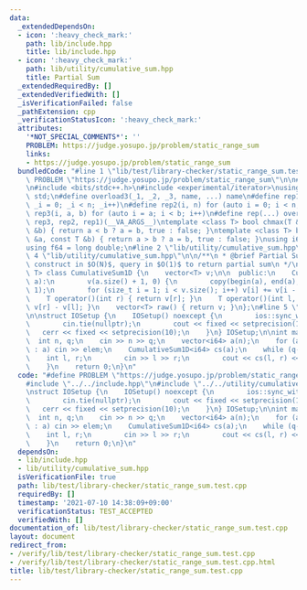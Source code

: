 ```yaml
---
data:
  _extendedDependsOn:
  - icon: ':heavy_check_mark:'
    path: lib/include.hpp
    title: lib/include.hpp
  - icon: ':heavy_check_mark:'
    path: lib/utility/cumulative_sum.hpp
    title: Partial Sum
  _extendedRequiredBy: []
  _extendedVerifiedWith: []
  _isVerificationFailed: false
  _pathExtension: cpp
  _verificationStatusIcon: ':heavy_check_mark:'
  attributes:
    '*NOT_SPECIAL_COMMENTS*': ''
    PROBLEM: https://judge.yosupo.jp/problem/static_range_sum
    links:
    - https://judge.yosupo.jp/problem/static_range_sum
  bundledCode: "#line 1 \"lib/test/library-checker/static_range_sum.test.cpp\"\n#define\
    \ PROBLEM \"https://judge.yosupo.jp/problem/static_range_sum\"\n\n#line 2 \"lib/include.hpp\"\
    \n#include <bits/stdc++.h>\n#include <experimental/iterator>\nusing namespace\
    \ std;\n#define overload3(_1, _2, _3, name, ...) name\n#define rep1(n) for (auto\
    \ _i = 0; _i < n; _i++)\n#define rep2(i, n) for (auto i = 0; i < n; i++)\n#define\
    \ rep3(i, a, b) for (auto i = a; i < b; i++)\n#define rep(...) overload3(__VA_ARGS__,\
    \ rep3, rep2, rep1)(__VA_ARGS__)\ntemplate <class T> bool chmax(T &a, const T\
    \ &b) { return a < b ? a = b, true : false; }\ntemplate <class T> bool chmin(T\
    \ &a, const T &b) { return a > b ? a = b, true : false; }\nusing i64 = long long;\n\
    using f64 = long double;\n#line 2 \"lib/utility/cumulative_sum.hpp\"\n\n#line\
    \ 4 \"lib/utility/cumulative_sum.hpp\"\n\n/**\n * @brief Partial Sum\n * @note\
    \ construct in $O(N)$, query in $O(1)$ to return partial sum\n */\n\ntemplate<class\
    \ T> class CumulativeSum1D {\n    vector<T> v;\n\n  public:\n    CumulativeSum1D(vector<T>\
    \ a):\n        v(a.size() + 1, 0) {\n        copy(begin(a), end(a), begin(v) +\
    \ 1);\n        for (size_t i = 1; i < v.size(); i++) v[i] += v[i - 1];\n    }\n\
    \    T operator()(int r) { return v[r]; }\n    T operator()(int l, int r) { return\
    \ v[r] - v[l]; }\n    vector<T> raw() { return v; }\n};\n#line 5 \"lib/test/library-checker/static_range_sum.test.cpp\"\
    \n\nstruct IOSetup {\n    IOSetup() noexcept {\n        ios::sync_with_stdio(false);\n\
    \        cin.tie(nullptr);\n        cout << fixed << setprecision(10);\n     \
    \   cerr << fixed << setprecision(10);\n    }\n} IOSetup;\n\nint main() {\n  \
    \  int n, q;\n    cin >> n >> q;\n    vector<i64> a(n);\n    for (auto &&elem\
    \ : a) cin >> elem;\n    CumulativeSum1D<i64> cs(a);\n    while (q--) {\n    \
    \    int l, r;\n        cin >> l >> r;\n        cout << cs(l, r) << \"\\n\";\n\
    \    }\n    return 0;\n}\n"
  code: "#define PROBLEM \"https://judge.yosupo.jp/problem/static_range_sum\"\n\n\
    #include \"../../include.hpp\"\n#include \"../../utility/cumulative_sum.hpp\"\n\
    \nstruct IOSetup {\n    IOSetup() noexcept {\n        ios::sync_with_stdio(false);\n\
    \        cin.tie(nullptr);\n        cout << fixed << setprecision(10);\n     \
    \   cerr << fixed << setprecision(10);\n    }\n} IOSetup;\n\nint main() {\n  \
    \  int n, q;\n    cin >> n >> q;\n    vector<i64> a(n);\n    for (auto &&elem\
    \ : a) cin >> elem;\n    CumulativeSum1D<i64> cs(a);\n    while (q--) {\n    \
    \    int l, r;\n        cin >> l >> r;\n        cout << cs(l, r) << \"\\n\";\n\
    \    }\n    return 0;\n}\n"
  dependsOn:
  - lib/include.hpp
  - lib/utility/cumulative_sum.hpp
  isVerificationFile: true
  path: lib/test/library-checker/static_range_sum.test.cpp
  requiredBy: []
  timestamp: '2021-07-10 14:38:09+09:00'
  verificationStatus: TEST_ACCEPTED
  verifiedWith: []
documentation_of: lib/test/library-checker/static_range_sum.test.cpp
layout: document
redirect_from:
- /verify/lib/test/library-checker/static_range_sum.test.cpp
- /verify/lib/test/library-checker/static_range_sum.test.cpp.html
title: lib/test/library-checker/static_range_sum.test.cpp
---
```

